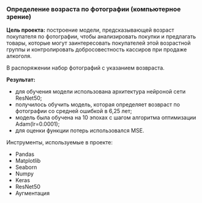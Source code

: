 
### Определение возраста по фотографии (компьютерное зрение)

**Цель проекта:** построение модели, предсказывающей возраст покупателя по фотографии, чтобы анализировать покупки и предлагать товары, которые могут заинтересовать покупателей этой возрастной группы и контролировать добросовестность кассиров при продаже алкоголя.

В распоряжении набор фотографий с указанием возвраста. 

**Результат:** 
- для обучения модели использована архитектура нейроной сети ResNet50;
- получилось обучить модель, которая определяет возвраст по фотографии со средней ошибкой в 6,25 лет;
- модель была обучена на 10 эпохах с шагом алгоритма оптимизации Adam(lr=0.0001);
- для оценки функции потерь использовался MSE.

Инструменты, используемые в проекте:
- Pandas
- Matplotlib
- Seaborn
- Numpy
- Keras
- ResNet50
- Аугментация
